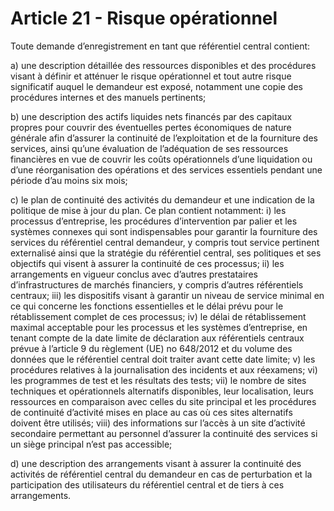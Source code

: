 # Article 21 - Risque opérationnel


Toute demande d’enregistrement en tant que référentiel central contient:

a) une description détaillée des ressources disponibles et des procédures visant à définir et atténuer le risque opérationnel et tout autre risque significatif auquel le demandeur est exposé, notamment une copie des procédures internes et des manuels pertinents;

b) une description des actifs liquides nets financés par des capitaux propres pour couvrir des éventuelles pertes économiques de nature générale afin d’assurer la continuité de l’exploitation et de la fourniture des services, ainsi qu’une évaluation de l’adéquation de ses ressources financières en vue de couvrir les coûts opérationnels d’une liquidation ou d’une réorganisation des opérations et des services essentiels pendant une période d’au moins six mois;

c) le plan de continuité des activités du demandeur et une indication de la politique de mise à jour du plan. Ce plan contient notamment: i) les processus d’entreprise, les procédures d’intervention par palier et les systèmes connexes qui sont indispensables pour garantir la fourniture des services du référentiel central demandeur, y compris tout service pertinent externalisé ainsi que la stratégie du référentiel central, ses politiques et ses objectifs qui visent à assurer la continuité de ces processus; ii) les arrangements en vigueur conclus avec d’autres prestataires d’infrastructures de marchés financiers, y compris d’autres référentiels centraux; iii) les dispositifs visant à garantir un niveau de service minimal en ce qui concerne les fonctions essentielles et le délai prévu pour le rétablissement complet de ces processus; iv) le délai de rétablissement maximal acceptable pour les processus et les systèmes d’entreprise, en tenant compte de la date limite de déclaration aux référentiels centraux prévue à l’article 9 du règlement (UE) no 648/2012 et du volume des données que le référentiel central doit traiter avant cette date limite; v) les procédures relatives à la journalisation des incidents et aux réexamens; vi) les programmes de test et les résultats des tests; vii) le nombre de sites techniques et opérationnels alternatifs disponibles, leur localisation, leurs ressources en comparaison avec celles du site principal et les procédures de continuité d’activité mises en place au cas où ces sites alternatifs doivent être utilisés; viii) des informations sur l’accès à un site d’activité secondaire permettant au personnel d’assurer la continuité des services si un siège principal n’est pas accessible;

d) une description des arrangements visant à assurer la continuité des activités de référentiel central du demandeur en cas de perturbation et la participation des utilisateurs du référentiel central et de tiers à ces arrangements.
